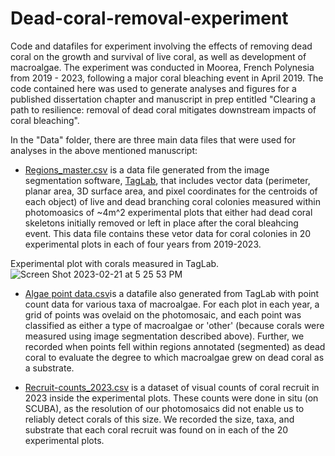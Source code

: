 # Dead-coral-removal-experiment

Code and datafiles for experiment involving the effects of removing dead coral on the growth and survival of live coral, as well as development of macroalgae. The experiment was conducted in Moorea, French Polynesia from 2019 - 2023, following a major coral bleaching event in April 2019. The code contained here was used to generate analyses and figures for a published dissertation chapter and manuscript in prep entitled "Clearing a path to resilience: removal of dead coral mitigates downstream impacts of coral bleaching".

In the "Data" folder, there are three main data files that were used for analyses in the above mentioned manuscript:
- [Regions_master.csv](https://github.com/kkopecky711/Dead-coral-removal-experiment/blob/main/Data/Regions_master.csv) is a data file generated from the image segmentation software, [TagLab](https://github.com/cnr-isti-vclab/TagLab), that includes vector data (perimeter, planar area, 3D surface area, and pixel coordinates for the centroids of each object) of live and dead branching coral colonies measured within photomoasics of ~4m^2 experimental plots that either had dead coral skeletons initially removed or left in place after the coral bleahcing event. This data file contains these vetor data for coral colonies in 20 experimental plots in each of four years from 2019-2023.

Experimental plot with corals measured in TagLab. ![Screen Shot 2023-02-21 at 5 25 53 PM](https://github.com/user-attachments/assets/adbcf19c-7a55-47db-8f3c-eb4ce506966a)

- [Algae point data.csv](https://github.com/kkopecky711/Dead-coral-removal-experiment/blob/main/Data/Algae%20point%20data.csv)is a datafile also generated from TagLab with point count data for various taxa of macroalgae. For each plot in each year, a grid of points was ovelaid on the photomosaic, and each point was classified as either a type of macroalgae or 'other' (because corals were measured using image segmentation described above). Further, we recorded when points fell within regions annotated (segmented) as dead coral to evaluate the degree to which macroalgae grew on dead coral as a substrate.  

-  [Recruit-counts_2023.csv](https://github.com/kkopecky711/Dead-coral-removal-experiment/blob/main/Data/Recruit-counts_2023.csv) is a dataset of visual counts of coral recruit in 2023 inside the experimental plots. These counts were done in situ (on SCUBA), as the resolution of our photomosaics did not enable us to reliably detect corals of this size. We recorded the size, taxa, and substrate that each coral recruit was found on in each of the 20 experimental plots. 
